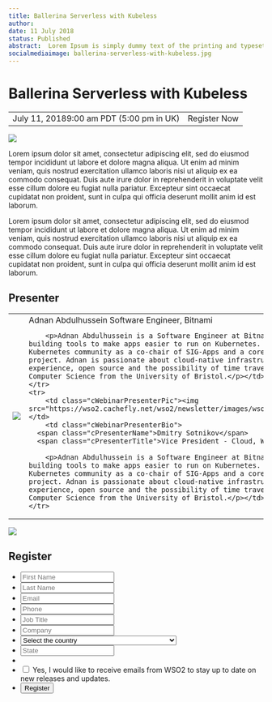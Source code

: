 ```yaml
---
title: Ballerina Serverless with Kubeless
author:
date: 11 July 2018
status: Published
abstract:  Lorem Ipsum is simply dummy text of the printing and typesetting industry. Lorem Ipsum has been the industry's standard dummy text ever since the 1500s.
socialmediaimage: ballerina-serverless-with-kubeless.jpg
---
```

<link rel="stylesheet" href="/css/webinar-page.css"></link>

# Ballerina Serverless with Kubeless

<table class="cEventTable">
    <tr>
        <td class="cEventDateContainer"><span class="cEventDate">July 11, 2018</span>9:00 am PDT (5:00 pm in UK)</td>
        <td class="cEventURL"><a class="cEventRegistration" data-toggle="modal" data-target="#webinar_registration" target="_blank">Register Now</a></td>
    </tr>
</table>

<a href="https://kubeless.io/" target="_blank"><img class="cInlineLogo" src="/img/kubeless.png"/></a>

Lorem ipsum dolor sit amet, consectetur adipiscing elit, sed do eiusmod tempor incididunt ut labore et dolore magna aliqua. Ut enim ad minim veniam, quis nostrud exercitation ullamco laboris nisi ut aliquip ex ea commodo consequat. Duis aute irure dolor in reprehenderit in voluptate velit esse cillum dolore eu fugiat nulla pariatur. Excepteur sint occaecat cupidatat non proident, sunt in culpa qui officia deserunt mollit anim id est laborum.

Lorem ipsum dolor sit amet, consectetur adipiscing elit, sed do eiusmod tempor incididunt ut labore et dolore magna aliqua. Ut enim ad minim veniam, quis nostrud exercitation ullamco laboris nisi ut aliquip ex ea commodo consequat. Duis aute irure dolor in reprehenderit in voluptate velit esse cillum dolore eu fugiat nulla pariatur. Excepteur sint occaecat cupidatat non proident, sunt in culpa qui officia deserunt mollit anim id est laborum.

## Presenter

<table class="cWebinarPresenter">
    <tr>
        <td class="cWebinarPresenterPic"><img src="/img/Adnan-Abdulhussein.jpg"/></td>
        <td class="cWebinarPresenterBio">
      <span class="cPresenterName">Adnan Abdulhussein</span>
      <span class="cPresenterTitle">Software Engineer, Bitnami</span>

        <p>Adnan Abdulhussein is a Software Engineer at Bitnami, where he works on building tools to make apps easier to run on Kubernetes. He contributes to the Kubernetes community as a co-chair of SIG-Apps and a core maintainer of the Helm project. Adnan is passionate about cloud-native infrastructure, developer tools & experience, open source and the possibility of time travel. He holds a BSc in Computer Science from the University of Bristol.</p></td>
    </tr>
    <tr>
        <td class="cWebinarPresenterPic"><img src="https://wso2.cachefly.net/wso2/newsletter/images/wso2coneu2017/Dmitry.jpg"/></td>
        <td class="cWebinarPresenterBio">
      <span class="cPresenterName">Dmitry Sotnikov</span>
      <span class="cPresenterTitle">Vice President - Cloud, WSO2</span>

        <p>Adnan Abdulhussein is a Software Engineer at Bitnami, where he works on building tools to make apps easier to run on Kubernetes. He contributes to the Kubernetes community as a co-chair of SIG-Apps and a core maintainer of the Helm project. Adnan is passionate about cloud-native infrastructure, developer tools & experience, open source and the possibility of time travel. He holds a BSc in Computer Science from the University of Bristol.</p></td>
    </tr>
</table>

<div id="webinar_registration" class="modal fade" role="dialog">
<div class="modal-dialog">
   <div class="modal-content">
      <div class="col-xs-12 col-sm-12 com-md-12 col-lg-12 cWebinarForm">
            <img class="cCloseButton" data-dismiss="modal" src="/img/close.svg"/>
         <h2>Register </h2>
         <form name="wsForm" method="post" action="" id="wsForm" novalidate="novalidate">
             <ul>
            <li><input type="text" maxlength="50" value="" name="first_name" placeholder="First Name" title="First Name" class="cTextfieldstyle contact_first_name"></li>
            <li><input type="text" maxlength="50" value="" name="last_name" placeholder="Last Name" title="Last Name" class="cTextfieldstyle contact_last_name"></li>
            <li><input type="text" maxlength="50" value="" name="email" placeholder="Email" title="Email" class="cTextfieldstyle contact_email"></li>
            <li><input type="text" maxlength="50" value="" name="phone" placeholder="Phone" title="Phone" class="cTextfieldstyle contact_phone"></li>
            <li><input type="text" maxlength="50" value="" placeholder="Job Title" name="job_title" class="cTextfieldstyle contact_job_title" title="Job Title"></li>
            <li><input type="text" maxlength="50" value="" name="company" placeholder="Company" title="Company" class="cTextfieldstyle contact_company"></li>
            <li>
               <select class="cSelect contact_country" name="country">
                  <option value="">Select the country</option>
                  <option value="United States">United States</option>
                  <option value="United Kingdom">United Kingdom</option>
                  <option value="Afghanistan">Afghanistan</option>
                  <option value="Aland Islands">Aland Islands</option>
                  <option value="Albania">Albania</option>
                  <option value="Algeria">Algeria</option>
                  <option value="American Samoa">American Samoa</option>
                  <option value="Andorra">Andorra</option>
                  <option value="Angola">Angola</option>
                  <option value="Angola">Angola</option>
                  <option value="Anguilla">Anguilla</option>
                  <option value="Antarctica">Antarctica</option>
                  <option value="Antigua And Barbuda">Antigua And Barbuda</option>
                  <option value="Argentina">Argentina</option>
                  <option value="Armenia">Armenia</option>
                  <option value="Aruba">Aruba</option>
                  <option value="Australia">Australia</option>
                  <option value="Austria">Austria</option>
                  <option value="Azerbaijan">Azerbaijan</option>
                  <option value="Bahamas">Bahamas</option>
                  <option value="Bahrain">Bahrain</option>
                  <option value="Bangladesh">Bangladesh</option>
                  <option value="Barbados">Barbados</option>
                  <option value="Belarus">Belarus</option>
                  <option value="Belgium">Belgium</option>
                  <option value="Belize">Belize</option>
                  <option value="Benin">Benin</option>
                  <option value="Bermuda">Bermuda</option>
                  <option value="Bhutan">Bhutan</option>
                  <option value="Bolivia">Bolivia</option>
                  <option value="Bosnia And Herzegovina">Bosnia And Herzegovina</option>
                  <option value="Botswana">Botswana</option>
                  <option value="Bouvet Island">Bouvet Island</option>
                  <option value="Brazil">Brazil</option>
                  <option value="British Indian Ocean Territory">British Indian Ocean Territory</option>
                  <option value="British Virgin Islands">British Virgin Islands</option>
                  <option value="Brunei">Brunei</option>
                  <option value="Bulgaria">Bulgaria</option>
                  <option value="Burkina Faso">Burkina Faso</option>
                  <option value="Burundi">Burundi</option>
                  <option value="Cambodia">Cambodia</option>
                  <option value="Cameroon">Cameroon</option>
                  <option value="Canada">Canada</option>
                  <option value="Cape Verde">Cape Verde</option>
                  <option value="Cayman Islands">Cayman Islands</option>
                  <option value="Central African Republic">Central African Republic</option>
                  <option value="Chad">Chad</option>
                  <option value="Chile">Chile</option>
                  <option value="China">China</option>
                  <option value="Christmas Island">Christmas Island</option>
                  <option value="Cocos (Keeling) Islands">Cocos (Keeling) Islands</option>
                  <option value="Colombia">Colombia</option>
                  <option value="Comoros">Comoros</option>
                  <option value="Congo">Congo</option>
                  <option value="Cook Islands">Cook Islands</option>
                  <option value="Costa Rica">Costa Rica</option>
                  <option value="Cote D Ivoire">Cote D Ivoire</option>
                  <option value="Croatia">Croatia</option>
                  <option value="Cuba">Cuba</option>
                  <option value="Cyprus">Cyprus</option>
                  <option value="Czech Republic">Czech Republic</option>
                  <option value="Denmark">Denmark</option>
                  <option value="Djibouti">Djibouti</option>
                  <option value="Dominica">Dominica</option>
                  <option value="Dominican Republic">Dominican Republic</option>
                  <option value="Ecuador">Ecuador</option>
                  <option value="Egypt">Egypt</option>
                  <option value="El Salvador">El Salvador</option>
                  <option value="Equatorial Guinea">Equatorial Guinea</option>
                  <option value="Eritrea">Eritrea</option>
                  <option value="Estonia">Estonia</option>
                  <option value="Ethiopia">Ethiopia</option>
                  <option value="Falkland Islands">Falkland Islands</option>
                  <option value="Faroe Islands">Faroe Islands</option>
                  <option value="Fiji">Fiji</option>
                  <option value="Finland">Finland</option>
                  <option value="France">France</option>
                  <option value="French Guiana">French Guiana</option>
                  <option value="French Polynesia">French Polynesia</option>
                  <option value="French Southern Territories">French Southern Territories</option>
                  <option value="Gabon">Gabon</option>
                  <option value="Gambia">Gambia</option>
                  <option value="Georgia">Georgia</option>
                  <option value="Germany">Germany</option>
                  <option value="Ghana">Ghana</option>
                  <option value="Gibraltar">Gibraltar</option>
                  <option value="Greece">Greece</option>
                  <option value="Greenland">Greenland</option>
                  <option value="Grenada">Grenada</option>
                  <option value="Guadeloupe">Guadeloupe</option>
                  <option value="Guam">Guam</option>
                  <option value="Guatemala">Guatemala</option>
                  <option value="Guernsey">Guernsey</option>
                  <option value="Guinea">Guinea</option>
                  <option value="Guinea-Bissau">Guinea-Bissau</option>
                  <option value="Guyana">Guyana</option>
                  <option value="Haiti">Haiti</option>
                  <option value="Heard Island And McDonald Islands">Heard Island And McDonald Islands</option>
                  <option value="Honduras">Honduras</option>
                  <option value="Hong Kong">Hong Kong</option>
                  <option value="Hungary">Hungary</option>
                  <option value="Iceland">Iceland</option>
                  <option value="India">India</option>
                  <option value="Indonesia">Indonesia</option>
                  <option value="Iran">Iran</option>
                  <option value="Iraq">Iraq</option>
                  <option value="Ireland">Ireland</option>
                  <option value="Isle of Man">Isle of Man</option>
                  <option value="Israel">Israel</option>
                  <option value="Italy">Italy</option>
                  <option value="Jamaica">Jamaica</option>
                  <option value="Japan">Japan</option>
                  <option value="Jersey">Jersey</option>
                  <option value="Jordan">Jordan</option>
                  <option value="Kazakhstan">Kazakhstan</option>
                  <option value="Kenya">Kenya</option>
                  <option value="Kiribati">Kiribati</option>
                  <option value="Korea">Korea</option>
                  <option value="Kuwait">Kuwait</option>
                  <option value="Kyrgyzstan">Kyrgyzstan</option>
                  <option value="Laos">Laos</option>
                  <option value="Latvia">Latvia</option>
                  <option value="Lebanon">Lebanon</option>
                  <option value="Lesotho">Lesotho</option>
                  <option value="Liberia">Liberia</option>
                  <option value="Libyan Arab Jamahiriya">Libyan Arab Jamahiriya</option>
                  <option value="Liechtenstein">Liechtenstein</option>
                  <option value="Lithuania">Lithuania</option>
                  <option value="Luxembourg">Luxembourg</option>
                  <option value="Macau">Macau</option>
                  <option value="Macedonia">Macedonia</option>
                  <option value="Madagascar">Madagascar</option>
                  <option value="Malawi">Malawi</option>
                  <option value="Malaysia">Malaysia</option>
                  <option value="Maldives">Maldives</option>
                  <option value="Mali">Mali</option>
                  <option value="Malta">Malta</option>
                  <option value="Marshall Islands">Marshall Islands</option>
                  <option value="Martinique">Martinique</option>
                  <option value="Mauritania">Mauritania</option>
                  <option value="Mauritius">Mauritius</option>
                  <option value="Mayotte">Mayotte</option>
                  <option value="Mexico">Mexico</option>
                  <option value="Micronesia">Micronesia</option>
                  <option value="Moldova">Moldova</option>
                  <option value="Monaco">Monaco</option>
                  <option value="Mongolia">Mongolia</option>
                  <option value="Montenegro">Montenegro</option>
                  <option value="Montserrat">Montserrat</option>
                  <option value="Morocco">Morocco</option>
                  <option value="Mozambique">Mozambique</option>
                  <option value="Myanmar">Myanmar</option>
                  <option value="Namibia">Namibia</option>
                  <option value="Nauru">Nauru</option>
                  <option value="Nepal">Nepal</option>
                  <option value="Netherlands">Netherlands</option>
                  <option value="Netherlands Antilles">Netherlands Antilles</option>
                  <option value="New Caledonia">New Caledonia</option>
                  <option value="New Zealand">New Zealand</option>
                  <option value="Nicaragua">Nicaragua</option>
                  <option value="Niger">Niger</option>
                  <option value="Nigeria">Nigeria</option>
                  <option value="Niue">Niue</option>
                  <option value="Norfolk Island">Norfolk Island</option>
                  <option value="Northern Mariana Islands">Northern Mariana Islands</option>
                  <option value="Norway">Norway</option>
                  <option value="Oman">Oman</option>
                  <option value="Pakistan">Pakistan</option>
                  <option value="Palau">Palau</option>
                  <option value="Palestinian Territory Occupied">Palestinian Territory Occupied</option>
                  <option value="Panama">Panama</option>
                  <option value="Papua New Guinea">Papua New Guinea</option>
                  <option value="Paraguay">Paraguay</option>
                  <option value="Peru">Peru</option>
                  <option value="Philippines">Philippines</option>
                  <option value="Pitcairn Islands">Pitcairn Islands</option>
                  <option value="Poland">Poland</option>
                  <option value="Portugal">Portugal</option>
                  <option value="Puerto Rico">Puerto Rico</option>
                  <option value="Qatar">Qatar</option>
                  <option value="Reunion">Reunion</option>
                  <option value="Romania">Romania</option>
                  <option value="Russia">Russia</option>
                  <option value="Rwanda">Rwanda</option>
                  <option value="Saint Barthelemy">Saint Barthelemy</option>
                  <option value="Saint Helena">Saint Helena</option>
                  <option value="Saint Kitts and Nevis">Saint Kitts and Nevis</option>
                  <option value="Saint Lucia">Saint Lucia</option>
                  <option value="Saint Martin">Saint Martin</option>
                  <option value="Saint Pierre">Saint Pierre</option>
                  <option value="Saint Vincent">Saint Vincent</option>
                  <option value="Samoa">Samoa</option>
                  <option value="San Marino">San Marino</option>
                  <option value="Sao Tome and Principe">Sao Tome and Principe</option>
                  <option value="Saudi Arabia">Saudi Arabia</option>
                  <option value="Senegal">Senegal</option>
                  <option value="Serbia">Serbia</option>
                  <option value="Seychelles">Seychelles</option>
                  <option value="Sierra Leone">Sierra Leone</option>
                  <option value="Singapore">Singapore</option>
                  <option value="Slovakia">Slovakia</option>
                  <option value="Slovenia">Slovenia</option>
                  <option value="Solomon Islands">Solomon Islands</option>
                  <option value="Somalia">Somalia</option>
                  <option value="South Africa">South Africa</option>
                  <option value="South Georgia And The South Sandwich Islands">South Georgia And The South Sandwich Islands</option>
                  <option value="South Korea">South Korea</option>
                  <option value="Spain">Spain</option>
                  <option value="Sri Lanka">Sri Lanka</option>
                  <option value="Sudan">Sudan</option>
                  <option value="Suriname">Suriname</option>
                  <option value="Svalbard And Jan Mayen">Svalbard And Jan Mayen</option>
                  <option value="Swaziland">Swaziland</option>
                  <option value="Sweden">Sweden</option>
                  <option value="Switzerland">Switzerland</option>
                  <option value="Syrian Arab Republic">Syrian Arab Republic</option>
                  <option value="Taiwan">Taiwan</option>
                  <option value="Tajikistan">Tajikistan</option>
                  <option value="Tanzania">Tanzania</option>
                  <option value="Thailand">Thailand</option>
                  <option value="Timor-Leste">Timor-Leste</option>
                  <option value="Togo">Togo</option>
                  <option value="Tokelau">Tokelau</option>
                  <option value="Tonga">Tonga</option>
                  <option value="Trinidad and Tobago">Trinidad and Tobago</option>
                  <option value="Tunisia">Tunisia</option>
                  <option value="Turkey">Turkey</option>
                  <option value="Turkmenistan">Turkmenistan</option>
                  <option value="Turks And Caicos Islands">Turks And Caicos Islands</option>
                  <option value="Tuvalu">Tuvalu</option>
                  <option value="UAE">UAE</option>
                  <option value="Uganda">Uganda</option>
                  <option value="Ukraine">Ukraine</option>
                  <option value="United Kingdom">United Kingdom</option>
                  <option value="United States">United States</option>
                  <option value="United States Minor Outlying Islands">United States Minor Outlying Islands</option>
                  <option value="Uruguay">Uruguay</option>
                  <option value="Uzbekistan">Uzbekistan</option>
                  <option value="Vanuatu">Vanuatu</option>
                  <option value="Vatican City">Vatican City</option>
                  <option value="Venezuela">Venezuela</option>
                  <option value="Vietnam">Vietnam</option>
                  <option value="Virgin Islands">Virgin Islands</option>
                  <option value="Wallis And Futuna">Wallis And Futuna</option>
                  <option value="Western Sahara">Western Sahara</option>
                  <option value="Yemen">Yemen</option>
                  <option value="Zaire">Zaire</option>
                  <option value="Zambia">Zambia</option>
                  <option value="Zimbabwe">Zimbabwe</option>
               </select>
            </li>
            <li><input type="text" maxlength="50" name="state" value="" placeholder="State" class="cTextfieldstyle field_state contact_state" id="state_text" title="State"></li>
            <li>
               <select size="1" class="cSelect" id="state_select_us" style="display:none;">
                  <option value="">Select the State</option>
                  <option value="AK">AK</option>
                  <option value="AL">AL</option>
                  <option value="AR">AR</option>
                  <option value="AZ">AZ</option>
                  <option value="CA">CA</option>
                  <option value="CO">CO</option>
                  <option value="CT">CT</option>
                  <option value="DC">DC</option>
                  <option value="DE">DE</option>
                  <option value="FL">FL</option>
                  <option value="GA">GA</option>
                  <option value="HI">HI</option>
                  <option value="IA">IA</option>
                  <option value="ID">ID</option>
                  <option value="IL">IL</option>
                  <option value="IN">IN</option>
                  <option value="KS">KS</option>
                  <option value="KY">KY</option>
                  <option value="LA">LA</option>
                  <option value="MA">MA</option>
                  <option value="MD">MD</option>
                  <option value="ME">ME</option>
                  <option value="MI">MI</option>
                  <option value="MN">MN</option>
                  <option value="MO">MO</option>
                  <option value="MS">MS</option>
                  <option value="MT">MT</option>
                  <option value="NC">NC</option>
                  <option value="ND">ND</option>
                  <option value="NE">NE</option>
                  <option value="NH">NH</option>
                  <option value="NJ">NJ</option>
                  <option value="NM">NM</option>
                  <option value="NV">NV</option>
                  <option value="NY">NY</option>
                  <option value="OH">OH</option>
                  <option value="OK">OK</option>
                  <option value="OR">OR</option>
                  <option value="PA">PA</option>
                  <option value="PR">PR</option>
                  <option value="RI">RI</option>
                  <option value="SC">SC</option>
                  <option value="SD">SD</option>
                  <option value="TN">TN</option>
                  <option value="TX">TX</option>
                  <option value="UT">UT</option>
                  <option value="VA">VA</option>
                  <option value="VT">VT</option>
                  <option value="WA">WA</option>
                  <option value="WI">WI</option>
                  <option value="WV">WV</option>
                  <option value="WY">WY</option>
               </select>
            </li>
            <li style="display:none;">
               <select size="1" class="cSelect" id="state_select_can">
                  <option value="">Select the State</option>
                  <option value="AB">AB</option>
                  <option value="BC">BC</option>
                  <option value="MB">MB</option>
                  <option value="NB">NB</option>
                  <option value="NL">NL</option>
                  <option value="NS">NS</option>
                  <option value="NT">NT</option>
                  <option value="NU">NU</option>
                  <option value="ON">ON</option>
                  <option value="PE">PE</option>
                  <option value="QC">QC</option>
                  <option value="SK">SK</option>
                  <option value="YT">YT</option>
               </select>
            </li>
            <li><input type="checkbox" value="1" name="field_optin" class="field_optin" id="field_optin">&nbsp;Yes, I would like to receive emails from WSO2 to stay up to date on new releases and updates.</li>
            <li><input type="hidden" class="tokenid" value="" name="tokenid"><input type="hidden" class="pdep" value="142131/2018-06-15/55dl7h" name="pdep"><input type="hidden" class="w_id" value="608225955" name="w_id"><input type="hidden" class="series_pds" value="" name="series_pds"><input type="hidden" class="series_ids" value="" name="series_ids"><input type="hidden" class="w_name" value="The Rise of Streaming SQL and Evolution of Streaming Applications" name="w_name"><input type="hidden" class="series_name" value="" name="series_name"><input class="cSubmitButton" type="submit" value="Register" name="contact_submit"></li>
            </ul>
         </form>
      </div>
</div>
</div>
</div>
